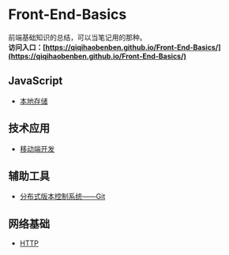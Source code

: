 # Front-End-Basics

前端基础知识的总结，可以当笔记用的那种。  
**访问入口：[https://qiqihaobenben.github.io/Front-End-Basics/](https://qiqihaobenben.github.io/Front-End-Basics/)**

## JavaScript

* [本地存储](./JavaScript/utility/cache)

## 技术应用

* [移动端开发](./mobile/index)

## 辅助工具

* [分布式版本控制系统——Git](./assistive-tools/git/index 'git')

## 网络基础

* [HTTP](./network-basics/HTTP/index)

